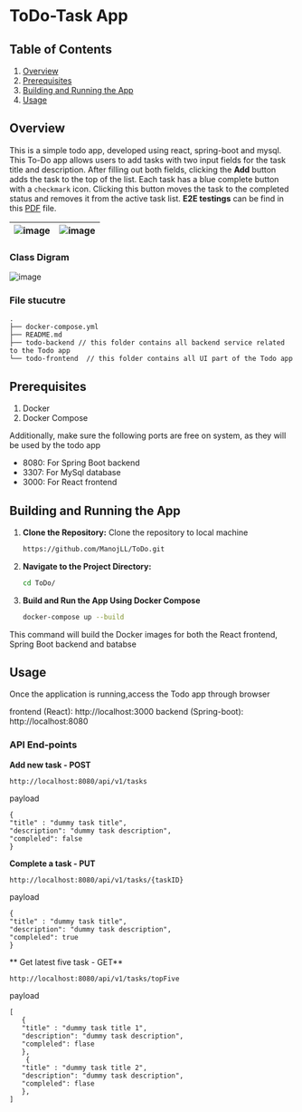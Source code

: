 # ToDo-Task App
## Table of Contents

1. [Overview](#overview)
2. [Prerequisites](#prerequisites)
3. [Building and Running the App](#building-and-running-the-app)
4. [Usage](#usage)

## Overview
This is a simple todo app, developed using react, spring-boot and mysql. This To-Do app allows users to add tasks with two input fields for the task title and description. After filling out both fields, clicking the **Add** button adds the task to the top of the list. Each task has a blue complete button with a `checkmark` icon. Clicking this button moves the task to the completed status and removes it from the active task list.  **E2E testings** can be find in this [PDF](https://drive.google.com/file/d/1caY0sbP0yWQqJIV8xP1S8pq9Hwrjxqb7/view?usp=sharing) file. 

| ![image](https://github.com/user-attachments/assets/91602cce-e611-4856-a26e-bf6ff8e41267) |  ![image](https://github.com/user-attachments/assets/0ac1cac3-88d5-49a7-8741-d79dfa619987) |
| --- | --- |

### Class Digram

![image](https://github.com/user-attachments/assets/86dea9c0-1bce-4aac-9f51-af0f37ede551)

### File stucutre

```plaintext
.
├── docker-compose.yml 
├── README.md
├── todo-backend // this folder contains all backend service related to the Todo app
└── todo-frontend  // this folder contains all UI part of the Todo app

```

## Prerequisites

1. Docker
2. Docker Compose
   
 Additionally, make sure the following ports are free on system, as they will be used by the todo app

- 8080: For Spring Boot backend
- 3307: For MySql database
- 3000: For React frontend

## Building and Running the App

1. **Clone the Repository:** Clone the repository to local machine
    ```bash
    https://github.com/ManojLL/ToDo.git
    ```
3. **Navigate to the Project Directory:**
    ```bash
    cd ToDo/
    ```
5. **Build and Run the App Using Docker Compose**
   ```bash
   docker-compose up --build
   ```
This command will build the Docker images for both the React frontend, Spring Boot backend and batabse

## Usage

Once the application is running,access the Todo app through browser

frontend (React): http://localhost:3000
backend (Spring-boot): http://localhost:8080

### API End-points

**Add new task - POST**

```
http://localhost:8080/api/v1/tasks
```
payload 

```
{
"title" : "dummy task title",
"description": "dummy task description",
"compleled": false
}
```
**Complete a task - PUT**

```
http://localhost:8080/api/v1/tasks/{taskID}
```
payload 

```
{
"title" : "dummy task title",
"description": "dummy task description",
"compleled": true
}
```

** Get latest five task - GET**
```
http://localhost:8080/api/v1/tasks/topFive
```
payload 

```
[
   {
   "title" : "dummy task title 1",
   "description": "dummy task description",
   "compleled": flase
   },
    {
   "title" : "dummy task title 2",
   "description": "dummy task description",
   "compleled": flase
   },
]

```
